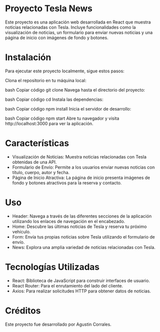 # Proyecto Tesla News
Este proyecto es una aplicación web desarrollada en React que muestra noticias relacionadas con Tesla. Incluye funcionalidades como la visualización de noticias, un formulario para enviar nuevas noticias y una página de inicio con imágenes de fondo y botones.

# Instalación
Para ejecutar este proyecto localmente, sigue estos pasos:

Clona el repositorio en tu máquina local:

bash
Copiar código
git clone <URL-del-repositorio>
Navega hasta el directorio del proyecto:

bash
Copiar código
cd <directorio-del-proyecto>
Instala las dependencias:

bash
Copiar código
npm install
Inicia el servidor de desarrollo:

bash
Copiar código
npm start
Abre tu navegador y visita http://localhost:3000 para ver la aplicación.

# Características
- Visualización de Noticias: Muestra noticias relacionadas con Tesla obtenidas de una API.
- Formulario de Envío: Permite a los usuarios enviar nuevas noticias con título, cuerpo, autor y fecha.
- Página de Inicio Atractiva: La página de inicio presenta imágenes de fondo y botones atractivos para la reserva y contacto.

# Uso
- Header: Navega a través de las diferentes secciones de la aplicación utilizando los enlaces de navegación en el encabezado.
- Home: Descubre las últimas noticias de Tesla y reserva tu próximo vehículo.
- Form: Envía tus propias noticias sobre Tesla utilizando el formulario de envío.
- News: Explora una amplia variedad de noticias relacionadas con Tesla.

# Tecnologías Utilizadas
- React: Biblioteca de JavaScript para construir interfaces de usuario.
- React Router: Para el enrutamiento del lado del cliente.
- Axios: Para realizar solicitudes HTTP para obtener datos de noticias.

# Créditos
Este proyecto fue desarrollado por Agustin Corrales.

